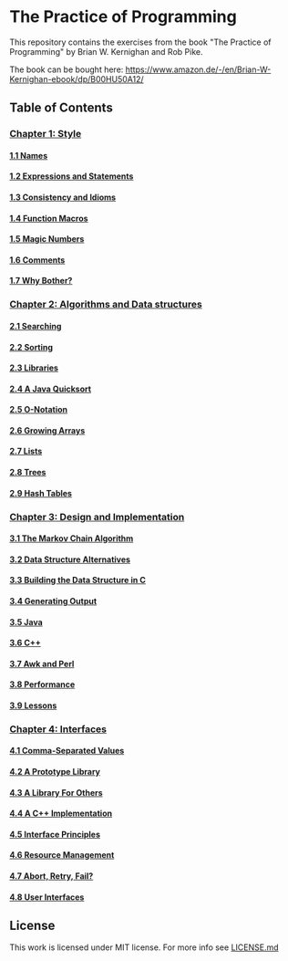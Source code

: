 # The Practice of Programming

This repository contains the exercises from the book "The Practice of Programming" by Brian W. Kernighan and Rob Pike.

The book can be bought here: https://www.amazon.de/-/en/Brian-W-Kernighan-ebook/dp/B00HU50A12/

## Table of Contents

### [Chapter 1: Style](chapter-1)

#### [1.1 Names](chapter-1/1.1-names)
#### [1.2 Expressions and Statements](chapter-1/1.2-expressions-and-statements)
#### [1.3 Consistency and Idioms](chapter-1/1.3-consistency-and-idioms)
#### [1.4 Function Macros](chapter-1/1.4-function-macros)
#### [1.5 Magic Numbers](chapter-1/1.5-magic-numbers)
#### [1.6 Comments](chapter-1/1.6-comments)
#### [1.7 Why Bother?](chapter-1/1.7-why-bother)

### [Chapter 2: Algorithms and Data structures](chapter-2)
#### [2.1 Searching](chapter-2/2.1-searching)
#### [2.2 Sorting](chapter-2/2.2-sorting)
#### [2.3 Libraries](chapter-2/2.3-libraries)
#### [2.4 A Java Quicksort](chapter-2/2.4-java-quicksort)
#### [2.5 O-Notation](chapter-2/2.5-o-notation)
#### [2.6 Growing Arrays](chapter-2/2.6-growing-arrays)
#### [2.7 Lists](chapter-2/2.7-lists)
#### [2.8 Trees](chapter-2/2.8-trees)
#### [2.9 Hash Tables](chapter-2/2.9-hash-tables)

### [Chapter 3: Design and Implementation](chapter-3)
#### [3.1 The Markov Chain Algorithm](chapter-3/3.1-the-markov-chain-algorithm)
#### [3.2 Data Structure Alternatives](chapter-3/3.2-data-structure-alternatives)
#### [3.3 Building the Data Structure in C](chapter-3/3.3-building-the-data-structure-in-c)
#### [3.4 Generating Output](chapter-3/3.4-generating-output)
#### [3.5 Java](chapter-3/3.5-java)
#### [3.6 C++](chapter-3/3.6-c++)
#### [3.7 Awk and Perl](chapter-3/3.7-awk-and-perl)
#### [3.8 Performance](chapter-3/3.8-performance)
#### [3.9 Lessons](chapter-3/3.9-lessons)

### [Chapter 4: Interfaces](chapter-4)
#### [4.1 Comma-Separated Values](chapter-4/4.1-comma-separated-values)
#### [4.2 A Prototype Library](chapter-4/4.2-a-prototype-library)
#### [4.3 A Library For Others](chapter-4/4.3-a-library-for-others)
#### [4.4 A C++ Implementation](chapter-4/4.4-a-c++-implementation)
#### [4.5 Interface Principles](chapter-4/4.5-interface-principles)
#### [4.6 Resource Management](chapter-4/4.6-resource-management)
#### [4.7 Abort, Retry, Fail?](chapter-4/4.7-abort-retry-fail)
#### [4.8 User Interfaces](chapter-4/4.8-user-interfaces)

## License
This work is licensed under MIT license. For more info see [LICENSE.md](LICENSE.md)
